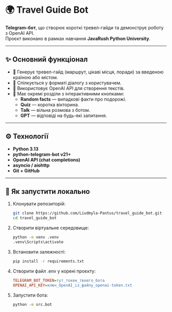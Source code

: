# 🌍 Travel Guide Bot  
**Telegram-бот**, що створює короткі тревел-гайди та демонструє роботу з OpenAI API.  
Проєкт виконано в рамках навчання **JavaRush Python University**.

---

## ✨ Основний функціонал

- 🧳 Генерує тревел-гайд (маршрут, цікаві місця, поради) за введеною країною або містом.  
- 💬 Спілкується у форматі діалогу з користувачем.  
- 🧠 Використовує OpenAI API для створення текстів.  
- 📸 Має окремі розділи з інтерактивними кнопками:
  - **Random facts** — випадкові факти про подорожі.  
  - **Quiz** — коротка вікторина.  
  - **Talk** — вільна розмова з ботом.  
  - **GPT** — відповіді на будь-які запитання.

---

## ⚙️ Технології

- **Python 3.13**  
- **python-telegram-bot v21+**  
- **OpenAI API (chat completions)**  
- **asyncio / aiohttp**  
- **Git + GitHub**

---

## 🚀 Як запустити локально

1. Клонувати репозиторій:
   ```bash
   git clone https://github.com/Liudmyla-Pantus/travel_guide_bot.git
   cd travel_guide_bot
2. Створити віртуальне середовище:
   ```bash
   python -m venv .venv
   .venv\Scripts\activate
3. Встановити залежності:
   ```bash
   pip install -r requirements.txt
4. Створити файл .env у корені проєкту:
   ```ini
   TELEGRAM_BOT_TOKEN=тут_токен_твоего_бота
   OPENAI_API_KEY=ключ_OpenAI_із_файлу_openai-token.txt
5. Запустити бота:
   ```bash
   python -m src.bot
   